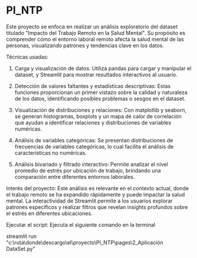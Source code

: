 # PI_NTP


Este proyecto se enfoca en realizar un análisis exploratorio del dataset titulado "Impacto del Trabajo Remoto en la Salud Mental". Su propósito es comprender cómo el entorno laboral remoto afecta la salud mental de las personas, visualizando patrones y tendencias clave en los datos.

Técnicas usadas:

1. Carga y visualización de datos: Utiliza pandas para cargar y manipular el dataset, y Streamlit para mostrar resultados interactivos al usuario.

2. Detección de valores faltantes y estadísticas descriptivas: Estas funciones proporcionan un primer vistazo sobre la calidad y naturaleza de los datos, identificando posibles problemas o sesgos en el dataset.

3. Visualización de distribuciones y relaciones: Con matplotlib y seaborn, se generan histogramas, boxplots y un mapa de calor de correlación que ayudan a identificar relaciones y distribuciones de variables numéricas.

4. Análisis de variables categóricas: Se presentan distribuciones de frecuencias de variables categóricas, lo cual facilita el análisis de características no numéricas.

5. Análisis bivariado y filtrado interactivo: Permite analizar el nivel promedio de estrés por ubicación de trabajo, brindando una comparación entre diferentes entornos laborales.

Interés del proyecto: Este análisis es relevante en el contexto actual, donde el trabajo remoto se ha expandido rápidamente y puede impactar la salud mental. La interactividad de Streamlit permite a los usuarios explorar patrones específicos y realizar filtros que revelan insights profundos sobre el estrés en diferentes ubicaciones.

Ejecutar el script:
Ejecuta el siguiente comando en la terminal

streamlit run "c:\ruta\donde\descargo\el\proyecto\PI_NTP\pages\2_Aplicación DataSet.py"
